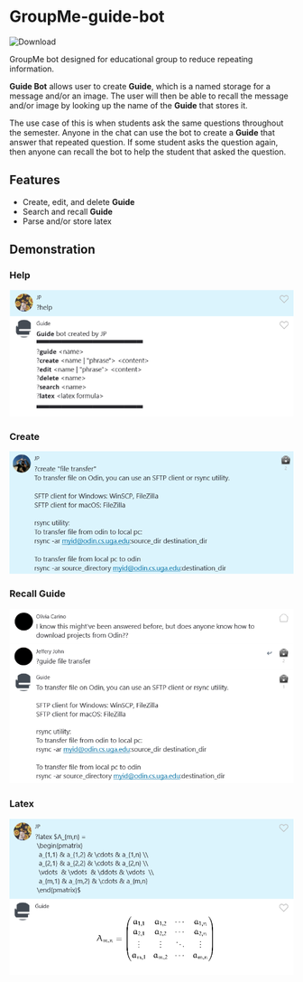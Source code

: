 # GroupMe-guide-bot
![Download](https://img.shields.io/badge/version-1.0.0-green)

GroupMe bot designed for educational group to reduce repeating information.

**Guide Bot** allows user to create **Guide**, which is a named storage for a message and/or an image.
The user will then be able to recall the message and/or image by looking up the name of the **Guide** that stores it.

The use case of this is when students ask the same questions throughout the semester.
Anyone in the chat can use the bot to create a **Guide** that answer that repeated question.
If some student asks the question again, then anyone can recall the bot to help the student that asked the question.

## Features
- Create, edit, and delete **Guide**
- Search and recall **Guide**
- Parse and/or store latex

## Demonstration
### Help
![Help](img/help.png)

### Create
![Create](img/create.png)

### Recall Guide
![Guide](img/guide.png)

### Latex
![Latex](img/latex.png)
